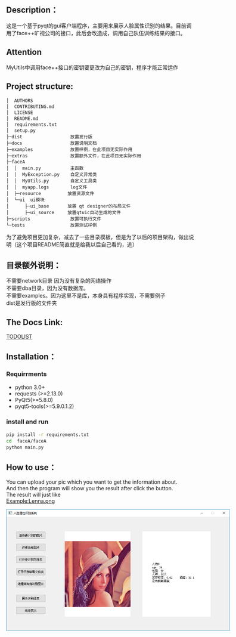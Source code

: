 ## Description：
这是一个基于pyqt的gui客户端程序，主要用来展示人脸属性识别的结果。目前调用了face++旷视公司的接口，此后会改造成，调用自己队伍训练结果的接口。

## Attention
MyUtils中调用face++接口的密钥要更改为自己的密钥，程序才能正常运作

## Project structure:
``` proj structure
│  AUTHORS  
│  CONTRIBUTING.md  
│  LICENSE  
│  README.md
│  requirements.txt  
│  setup.py
├─dist                  放置发行版  
├─docs                  放置说明文档   
├─examples              放置样例，在此项目无实际作用
├─extras                放置额外文件，在此项目无实际作用  
├─faceA  
│  │  main.py           主函数
│  │  MyException.py    自定义异常类
│  │  MyUtils.py        自定义工具类
│  │  myapp.logs        log文件
│  ├─resource          放置资源文件
│  └─ui  ui模块  
│      ├─ui_base       放置 qt designer的布局文件  
│      ├─ui_source     放置qtuic自动生成的文件
├─scripts               放置可执行文件  
└─tests                 放置测试样例  

```

  为了避免项目更加复杂，减去了一些目录模板，但是为了以后的项目架构，做出说明（这个项目README简直就是给我以后自己看的，逃）

## 目录额外说明：
不需要network目录 因为没有复杂的网络操作  
不需要dba目录，因为没有数据库。  
不需要examples。因为这里不是库，本身具有程序实现，不需要例子   
dist是发行版的文件夹  
  
    
    
## The Docs Link:
[TODOLIST](https://github.com/ThomasRaymond/faceA/blob/master/docs/todolist.md)
  
    
    
## Installation：
### Requirrments
* python 3.0+
* requests (>=2.13.0)
* PyQt5(>=5.8.0)
* pyqt5-tools(>=5.9.0.1.2)
  
### install and run
```bash
pip install -r requirements.txt
cd  faceA/faceA
python main.py  
```
  
  
## How to use：
You can upload your pic which you want to get the information about.  
And then the program will show you the result after click the button.    
The result will just like  
[Example:Lenna.png](https://github.com/ThomasRaymond/faceA/blob/master/docs/testpic.png)

<p align='center'>
<img src='docs/testpic.png' title='Face Attributes Recognition example' style='max-width:600px'></img>
</p>

